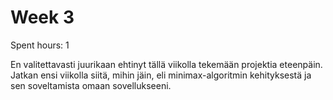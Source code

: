 # Week 3

Spent hours: 1

En valitettavasti juurikaan ehtinyt tällä viikolla tekemään projektia eteenpäin. Jatkan ensi viikolla siitä, mihin jäin, eli minimax-algoritmin kehityksestä ja sen soveltamista omaan sovellukseeni.